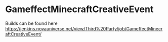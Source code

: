 # GameffectMinecraftCreativeEvent

Builds can be found here https://jenkins.novauniverse.net/view/Third%20Party/job/GameffectMinecraftCreativeEvent/
